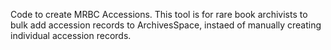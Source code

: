 Code to create MRBC Accessions. This tool is for rare book archivists to bulk add accession records to ArchivesSpace, instaed of manually creating individual accession records.
